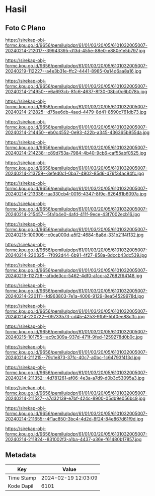 # Hasil

## Foto C Plano

https://sirekap-obj-formc.kpu.go.id/9656/pemilu/pdpr/61/01/03/20/05/6101032005007-20240214-212017--39943395-d13d-455e-88e0-e880e1e5b797.jpg

https://sirekap-obj-formc.kpu.go.id/9656/pemilu/pdpr/61/01/03/20/05/6101032005007-20240219-112227--a4e3b31e-ffc2-4441-8985-0a14d6aa8a16.jpg

https://sirekap-obj-formc.kpu.go.id/9656/pemilu/pdpr/61/01/03/20/05/6101032005007-20240214-214950--e6a693cb-81c6-4637-8f30-08bc0c6b078b.jpg

https://sirekap-obj-formc.kpu.go.id/9656/pemilu/pdpr/61/01/03/20/05/6101032005007-20240214-212825--d75ae6db-4aed-4479-8d41-8590c761db73.jpg

https://sirekap-obj-formc.kpu.go.id/9656/pemilu/pdpr/61/01/03/20/05/6101032005007-20240214-214450--eb0c4552-0e93-422b-a345-436365b955da.jpg

https://sirekap-obj-formc.kpu.go.id/9656/pemilu/pdpr/61/01/03/20/05/6101032005007-20240214-214238--c89d753a-7984-4b40-9cb6-caf55abf0525.jpg

https://sirekap-obj-formc.kpu.go.id/9656/pemilu/pdpr/61/01/03/20/05/6101032005007-20240214-213759--3efed0c1-0ba7-4902-85d6-d76f34ac94fc.jpg

https://sirekap-obj-formc.kpu.go.id/9656/pemilu/pdpr/61/01/03/20/05/6101032005007-20240214-213336--aa330cb4-0016-4347-8f9e-626481b6097a.jpg

https://sirekap-obj-formc.kpu.go.id/9656/pemilu/pdpr/61/01/03/20/05/6101032005007-20240214-215457--5fa1b4e0-4afd-411f-9ece-43f7002ecb16.jpg

https://sirekap-obj-formc.kpu.go.id/9656/pemilu/pdpr/61/01/03/20/05/6101032005007-20240215-100906--c0ca000d-a5f2-4684-8a8d-331b21f4f132.jpg

https://sirekap-obj-formc.kpu.go.id/9656/pemilu/pdpr/61/01/03/20/05/6101032005007-20240214-220325--7f092d44-6b91-4f27-858a-8dccb43dc539.jpg

https://sirekap-obj-formc.kpu.go.id/9656/pemilu/pdpr/61/01/03/20/05/6101032005007-20240219-112728--afbde3cc-5462-4df0-a1cc-a27682f64148.jpg

https://sirekap-obj-formc.kpu.go.id/9656/pemilu/pdpr/61/01/03/20/05/6101032005007-20240214-220111--fd963803-7e1a-4006-9129-8ea54529978d.jpg

https://sirekap-obj-formc.kpu.go.id/9656/pemilu/pdpr/61/01/03/20/05/6101032005007-20240214-220722--09733573-cd45-4253-9fb9-5bf0ee88cffc.jpg

https://sirekap-obj-formc.kpu.go.id/9656/pemilu/pdpr/61/01/03/20/05/6101032005007-20240215-101755--ac9c309a-937d-471f-9fed-1259278d0b0c.jpg

https://sirekap-obj-formc.kpu.go.id/9656/pemilu/pdpr/61/01/03/20/05/6101032005007-20240214-211215--79c1e873-37fc-40c7-a0bc-1c64793f413d.jpg

https://sirekap-obj-formc.kpu.go.id/9656/pemilu/pdpr/61/01/03/20/05/6101032005007-20240214-211352--4d781261-af06-4e3a-a7d9-d0b3c53095a3.jpg

https://sirekap-obj-formc.kpu.go.id/9656/pemilu/pdpr/61/01/03/20/05/6101032005007-20240214-211527--a7d32139-e7bf-424c-8900-05db9e056bc9.jpg

https://sirekap-obj-formc.kpu.go.id/9656/pemilu/pdpr/61/01/03/20/05/6101032005007-20240214-211655--4f1ac850-3bc4-4d2d-8f24-84e867d61f9d.jpg

https://sirekap-obj-formc.kpu.go.id/9656/pemilu/pdpr/61/01/03/20/05/6101032005007-20240214-211824--831002f3-a1ba-4437-a36e-f61480b17857.jpg


## Metadata

| Key        | Value               |
| ---------- | ------------------- |
| Time Stamp | 2024-02-19 12:03:09 |
| Kode Dapil | 6101                |



